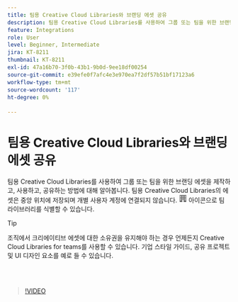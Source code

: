 ```yaml
---
title: 팀용 Creative Cloud Libraries와 브랜딩 에셋 공유
description: 팀용 Creative Cloud Libraries를 사용하여 그룹 또는 팀을 위한 브랜딩 에셋을 제작하고, 사용하고, 공유하는 방법에 대해 알아봅니다
feature: Integrations
role: User
level: Beginner, Intermediate
jira: KT-8211
thumbnail: KT-8211
exl-id: 47a16b70-3f0b-43b1-9b0d-9ee18df00254
source-git-commit: e39efe0f7afc4e3e970ea7f2df57b51bf17123a6
workflow-type: tm+mt
source-wordcount: '117'
ht-degree: 0%

---
```


# 팀용 Creative Cloud Libraries와 브랜딩 에셋 공유

팀용 Creative Cloud Libraries를 사용하여 그룹 또는 팀을 위한 브랜딩 에셋을 제작하고, 사용하고, 공유하는 방법에 대해 알아봅니다. 팀용 Creative Cloud Libraries의 에셋은 중앙 위치에 저장되며 개별 사용자 계정에 연결되지 않습니다. ![이미지 빌드](assets/Smock_Building_18_N.png) 아이콘으로 팀 라이브러리를 식별할 수 있습니다.

>[!TIP]
>
>조직에서 크리에이티브 에셋에 대한 소유권을 유지해야 하는 경우 언제든지 Creative Cloud Libraries for teams를 사용할 수 있습니다. 기업 스타일 가이드, 공유 프로젝트 및 UI 디자인 요소를 예로 들 수 있습니다.

<br> 

>[!VIDEO](https://video.tv.adobe.com/v/3449195?hidetitle=true&captions=kor)

